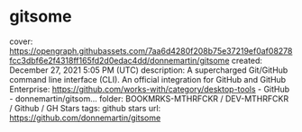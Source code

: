 # gitsome

cover: https://opengraph.githubassets.com/7aa6d4280f208b75e37219ef0af08278fcc3dbf6e2f4318ff165fd2d0edac4dd/donnemartin/gitsome
created: December 27, 2021 5:05 PM (UTC)
description: A supercharged Git/GitHub command line interface (CLI).  An official integration for GitHub and GitHub Enterprise: https://github.com/works-with/category/desktop-tools - GitHub - donnemartin/gitsom...
folder: BOOKMRKS-MTHRFCKR / DEV-MTHRFCKR / Github / GH Stars
tags: github stars
url: https://github.com/donnemartin/gitsome